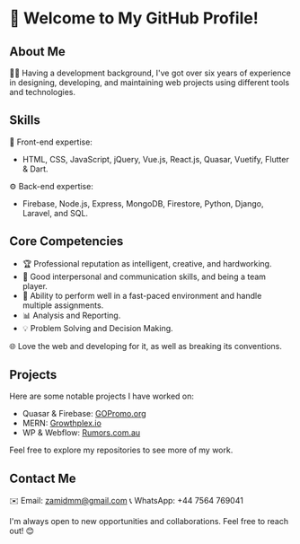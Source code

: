 # 👋 Welcome to My GitHub Profile!

## About Me

👨‍💻 Having a development background, I've got over six years of experience in designing, developing, and maintaining web projects using different tools and technologies.

## Skills

🌟 Front-end expertise:
- HTML, CSS, JavaScript, jQuery, Vue.js, React.js, Quasar, Vuetify, Flutter & Dart.

⚙️ Back-end expertise:
- Firebase, Node.js, Express, MongoDB, Firestore, Python, Django, Laravel, and SQL.

## Core Competencies

- 🏆 Professional reputation as intelligent, creative, and hardworking.
- 🤝 Good interpersonal and communication skills, and being a team player.
- 🚀 Ability to perform well in a fast-paced environment and handle multiple assignments.
- 📊 Analysis and Reporting.
- 💡 Problem Solving and Decision Making.

🌐 Love the web and developing for it, as well as breaking its conventions.

## Projects

Here are some notable projects I have worked on:

- Quasar & Firebase: [GOPromo.org](https://gopromo.org/)
- MERN: [Growthplex.io](https://app.growthplex.io/)
- WP & Webflow: [Rumors.com.au](https://www.rumors.com.au/)

Feel free to explore my repositories to see more of my work.

## Contact Me

✉️ Email: zamidmm@gmail.com
📞 WhatsApp: +44 7564 769041

I'm always open to new opportunities and collaborations. Feel free to reach out! 😊
